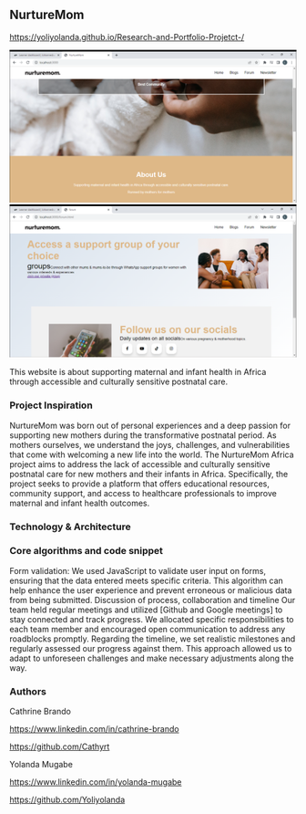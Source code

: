 ## NurtureMom

https://yoliyolanda.github.io/Research-and-Portfolio-Projetct-/

![Landing page](public/images/landingpage.png)
![another image](public/images/landing2.png)

This website is about supporting maternal and infant health in Africa through accessible and culturally sensitive postnatal care.

### Project Inspiration

NurtureMom was born out of personal experiences and a deep passion for supporting new mothers during the transformative postnatal period. As mothers ourselves, we understand the joys, challenges, and vulnerabilities that come with welcoming a new life into the world.
The NurtureMom Africa project aims to address the lack of accessible and culturally sensitive postnatal care for new mothers and their infants in Africa. Specifically, the project seeks to provide a platform that offers educational resources, community support, and access to healthcare professionals to improve maternal and infant health outcomes.

### Technology & Architecture

### Core algorithms and code snippet

Form validation: We used JavaScript to validate user input on forms, ensuring that the data entered meets specific criteria.
This algorithm can help enhance the user experience and prevent erroneous or malicious data from being submitted.
Discussion of process, collaboration and timeline
Our team held regular meetings and utilized [Github and Google meetings] to stay connected and track progress. We allocated specific responsibilities to each team member and encouraged open communication to address any roadblocks promptly.
Regarding the timeline, we set realistic milestones and regularly assessed our progress against them. This approach allowed us to adapt to unforeseen challenges and make necessary adjustments along the way.

### Authors

Cathrine Brando

https://www.linkedin.com/in/cathrine-brando

https://github.com/Cathyrt

Yolanda Mugabe

https://www.linkedin.com/in/yolanda-mugabe

https://github.com/Yoliyolanda
